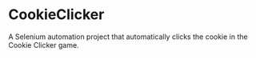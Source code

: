 # CookieClicker
A Selenium automation project that automatically clicks the cookie in the Cookie Clicker game.

